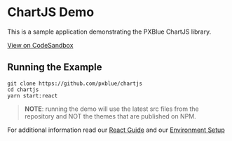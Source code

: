 # ChartJS Demo
This is a sample application demonstrating the PXBlue ChartJS library.

[View on CodeSandbox](https://codesandbox.io/s/github/pxblue/chartjs/tree/master/react-demo)

## Running the Example
```
git clone https://github.com/pxblue/chartjs
cd chartjs
yarn start:react
```
> **NOTE**: running the demo will use the latest src files from the repository and NOT the themes that are published on NPM.

For additional information read our [React Guide](https://pxblue.github.io/development/frameworks-web/react) and our [Environment Setup](https://pxblue.github.io/development/environment)
